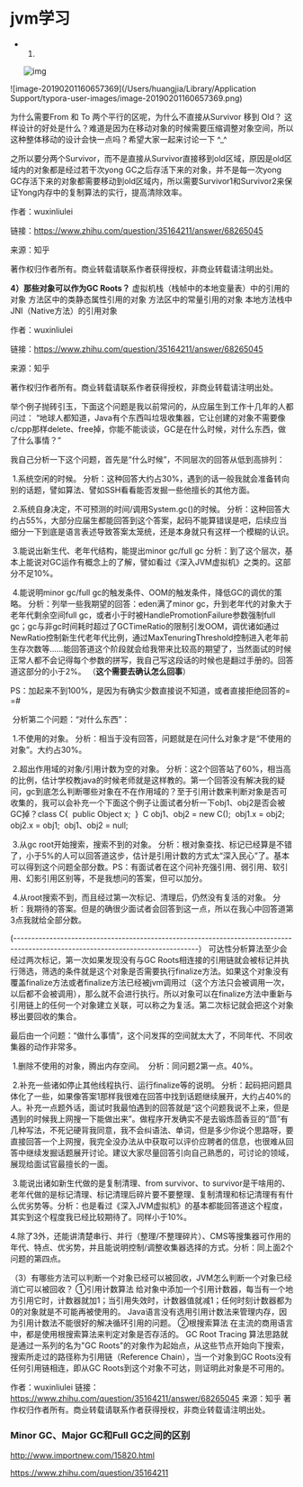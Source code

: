 # jvm学习



- 1.

  ![img](https://ws4.sinaimg.cn/large/006tNc79ly1fzqyzfyidaj30k008wagc.jpg)

![image-20190201160657369](/Users/huangjia/Library/Application Support/typora-user-images/image-20190201160657369.png)

为什么需要From 和 To 两个平行的区呢，为什么不直接从Survivor 移到 Old？ 这样设计的好处是什么？难道是因为在移动对象的时候需要压缩调整对象空间，所以这种整体移动的设计会快一点吗？希望大家一起来讨论一下 ^_^

之所以要分两个Survivor，而不是直接从Survivor直接移到old区域，原因是old区域内的对象都是经过若干次yong GC之后存活下来的对象，并不是每一次yong GC存活下来的对象都需要移动到old区域内，所以需要Survivor1和Survivor2来保证Yong内存中的复制算法的实行，提高清除效率。

作者：wuxinliulei

链接：https://www.zhihu.com/question/35164211/answer/68265045

来源：知乎

著作权归作者所有。商业转载请联系作者获得授权，非商业转载请注明出处。

**4）那些对象可以作为GC Roots？**
虚拟机栈（栈帧中的本地变量表）中的引用的对象
方法区中的类静态属性引用的对象
方法区中的常量引用的对象
本地方法栈中JNI（Native方法）的引用对象

作者：wuxinliulei

链接：https://www.zhihu.com/question/35164211/answer/68265045

来源：知乎

著作权归作者所有。商业转载请联系作者获得授权，非商业转载请注明出处。

举个例子抛砖引玉，下面这个问题是我以前常问的，从应届生到工作十几年的人都问过： 
“地球人都知道，Java有个东西叫垃圾收集器，它让创建的对象不需要像c/cpp那样delete、free掉，你能不能谈谈，GC是在什么时候，对什么东西，做了什么事情？”

我自己分析一下这个问题，首先是“什么时候”，不同层次的回答从低到高排列： 

​    1.系统空闲的时候。 
​    分析：这种回答大约占30%，遇到的话一般我就会准备转向别的话题，譬如算法、譬如SSH看看能否发掘一些他擅长的其他方面。 

​    2.系统自身决定，不可预测的时间/调用System.gc()的时候。 
​    分析：这种回答大约占55%，大部分应届生都能回答到这个答案，起码不能算错误是吧，后续应当细分一下到底是语言表述导致答案太笼统，还是本身就只有这样一个模糊的认识。 

​    3.能说出新生代、老年代结构，能提出minor gc/full gc 
​    分析：到了这个层次，基本上能说对GC运作有概念上的了解，譬如看过《深入JVM虚拟机》之类的。这部分不足10%。 

​    4.能说明minor gc/full gc的触发条件、OOM的触发条件，降低GC的调优的策略。 
​    分析：列举一些我期望的回答：eden满了minor gc，升到老年代的对象大于老年代剩余空间full gc，或者小于时被HandlePromotionFailure参数强制full gc；gc与非gc时间耗时超过了GCTimeRatio的限制引发OOM，调优诸如通过NewRatio控制新生代老年代比例，通过MaxTenuringThreshold控制进入老年前生存次数等……能回答道这个阶段就会给我带来比较高的期望了，当然面试的时候正常人都不会记得每个参数的拼写，我自己写这段话的时候也是翻过手册的。回答道这部分的小于2%。 （**这个需要去确认怎么回事**）

PS：加起来不到100%，是因为有确实少数直接说不知道，或者直接拒绝回答的= =# 

​    分析第二个问题：“对什么东西”： 

​    1.不使用的对象。 
​    分析：相当于没有回答，问题就是在问什么对象才是“不使用的对象”。大约占30%。 

​    2.超出作用域的对象/引用计数为空的对象。 
​    分析：这2个回答站了60%，相当高的比例，估计学校教java的时候老师就是这样教的。第一个回答没有解决我的疑问，gc到底怎么判断哪些对象在不在作用域的？至于引用计数来判断对象是否可收集的，我可以会补充一个下面这个例子让面试者分析一下obj1、obj2是否会被GC掉？ 
​    class C{ 
​         public Object x; 
​    } 
​    C obj1、obj2 = new C(); 
​    obj1.x = obj2; 
​    obj2.x = obj1; 
​    obj1、obj2 = null; 

​    3.从gc root开始搜索，搜索不到的对象。 
​    分析：根对象查找、标记已经算是不错了，小于5%的人可以回答道这步，估计是引用计数的方式太“深入民心”了。基本可以得到这个问题全部分数。 
​    PS：有面试者在这个问补充强引用、弱引用、软引用、幻影引用区别等，不是我想问的答案，但可以加分。 

​    4.从root搜索不到，而且经过第一次标记、清理后，仍然没有复活的对象。 
​    分析：我期待的答案。但是的确很少面试者会回答到这一点，所以在我心中回答道第3点我就给全部分数。 

(---------------------------------------------------------------------------------------------------------------------------------）
可达性分析算法至少会经过两次标记，第一次如果发现没有与GC Roots相连接的引用链就会被标记并执行筛选，筛选的条件就是这个对象是否需要执行finalize方法。如果这个对象没有覆盖finalize方法或者finalize方法已经被jvm调用过（这个方法只会被调用一次，以后都不会被调用），那么就不会进行执行。所以对象可以在finalize方法中重新与引用链上的任何一个对象建立关联，可以称之为复活。第二次标记就会把这个对象移出要回收的集合。

​    最后由一个问题：“做什么事情”，这个问发挥的空间就太大了，不同年代、不同收集器的动作非常多。 


​    1.删除不使用的对象，腾出内存空间。 
​    分析：同问题2第一点。40%。 

​    2.补充一些诸如停止其他线程执行、运行finalize等的说明。 
​    分析：起码把问题具体化了一些，如果像答案1那样我很难在回答中找到话题继续展开，大约占40%的人。 
​    补充一点题外话，面试时我最怕遇到的回答就是“这个问题我说不上来，但是遇到的时候我上网搜一下能做出来”。做程序开发确实不是去锻炼茴香豆的“茴”有几种写法，不死记硬背我同意，我不会纠语法、单词，但是多少你说个思路呀，要直接回答一个上网搜，我完全没办法从中获取可以评价应聘者的信息，也很难从回答中继续发掘话题展开讨论。建议大家尽量回答引向自己熟悉的，可讨论的领域，展现给面试官最擅长的一面。 

​    3.能说出诸如新生代做的是复制清理、from survivor、to survivor是干啥用的、老年代做的是标记清理、标记清理后碎片要不要整理、复制清理和标记清理有有什么优劣势等。 
​    分析：也是看过《深入JVM虚拟机》的基本都能回答道这个程度，其实到这个程度我已经比较期待了。同样小于10%。 

​    4.除了3外，还能讲清楚串行、并行（整理/不整理碎片）、CMS等搜集器可作用的年代、特点、优劣势，并且能说明控制/调整收集器选择的方式。 
​    分析：同上面2个问题的第四点。


（3）有哪些方法可以判断一个对象已经可以被回收，JVM怎么判断一个对象已经消亡可以被回收？     ①引用计数算法         给对象中添加一个引用计数器，每当有一个地方引用它时，计数器就加1；当引用失效时，计数器值就减1；任何时刻计数器都为0的对象就是不可能再被使用的。         Java语言没有选用引用计数法来管理内存，因为引用计数法不能很好的解决循环引用的问题。    ②根搜索算法       在主流的商用语言中，都是使用根搜索算法来判定对象是否存活的。       GC Root Tracing 算法思路就是通过一系列的名为"GC  Roots"的对象作为起始点，从这些节点开始向下搜索，搜索所走过的路径称为引用链（Reference Chain），当一个对象到GC Roots没有任何引用链相连，即从GC Roots到这个对象不可达，则证明此对象是不可用的。

作者：wuxinliulei
链接：https://www.zhihu.com/question/35164211/answer/68265045
来源：知乎
著作权归作者所有。商业转载请联系作者获得授权，非商业转载请注明出处。

### Minor GC、Major GC和Full GC之间的区别
http://www.importnew.com/15820.html



https://www.zhihu.com/question/35164211